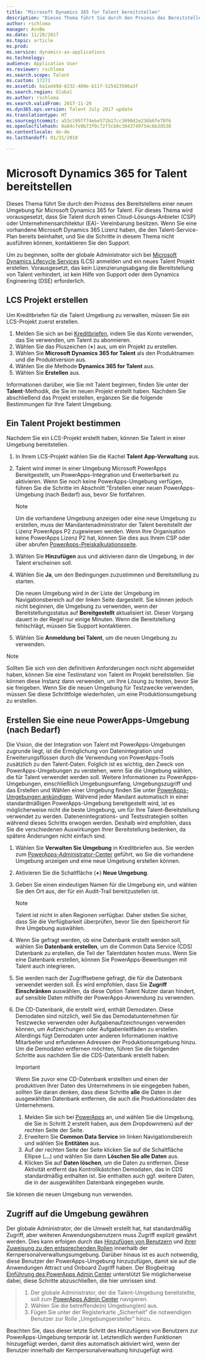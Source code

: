```yaml
---
title: "Microsoft Dynamics 365 for Talent bereitstellen"
description: "Dieses Thema führt Sie durch den Prozess des Bereitstellens einer neuen Umgebung für Microsoft Dynamics 365 for Talent."
author: rschloma
manager: AnnBe
ms.date: 11/20/2017
ms.topic: article
ms.prod: 
ms.service: dynamics-ax-applications
ms.technology: 
audience: Application User
ms.reviewer: rschloma
ms.search.scope: Talent
ms.custom: 17271
ms.assetid: ba1ad49d-8232-400e-b11f-525423506a3f
ms.search.region: Global
ms.author: rschloma
ms.search.validFrom: 2017-11-20
ms.dyn365.ops.version: Talent July 2017 update
ms.translationtype: HT
ms.sourcegitcommit: a53c1997f74ebe572b17cc3090d2e236b6fe78f6
ms.openlocfilehash: 8a84cfe9b73f0c72f3cb0c3843749754c6b3d538
ms.contentlocale: de-de
ms.lasthandoff: 01/31/2018

---
```

# <a name="provision-microsoft-dynamics-365-for-talent"></a>Microsoft Dynamics 365 for Talent bereitstellen
Dieses Thema führt Sie durch den Prozess des Bereitstellens einer neuen Umgebung für Microsoft Dynamics 365 for Talent. Für dieses Thema wird vorausgesetzt, dass Sie Talent durch einen Cloud-Lösungs-Anbieter (CSP) oder Unternehmensarchitektur (EA)- Vereinbarung besitzen. Wenn Sie eine vorhandene Microsoft Dynamics 365 Lizenz haben, die den Talent-Service-Plan bereits beinhaltet, und Sie die Schritte in diesem Thema nicht ausführen können, kontaktieren Sie den Support.

Um zu beginnen, sollte der globale Administrator sich bei [Microsoft Dynamics Lifecycle Services](http://lcs.dynamics.com) (LCS) anmelden und ein neues Talent Projekt erstellen. Vorausgesetzt, das kein Lizenzierungsabgang die Bereitstellung von Talent verhindert, ist kein Hilfe von Support oder dem Dynamics Engineering (DSE) erforderlich.

## <a name="create-an-lcs-project"></a>LCS Projekt erstellen
Um Kreditbriefen für die Talent Umgebung zu verwalten, müssen Sie ein LCS-Projekt zuerst erstellen.

1. Melden Sie sich an bei [Kreditbriefen](https://lcs.dynamics.com/Logon/Index), indem Sie das Konto verwenden, das Sie verwenden, um Talent zu abonnieren.
2. Wählen Sie das Pluszeichen (**+**) aus, um ein Projekt zu erstellen.
3. Wählen Sie **Microsoft Dynamics 365 for Talent** als den Produktnamen und die Produktversion aus.
4. Wählen Sie die Methode **Dynamics 365 for Talent** aus.
5. Wählen Sie **Erstellen** aus.

Informationen darüber, wie Sie mit Talent beginnen, finden Sie unter der **Talent**-Methodik, die Sie im neuen Projekt erstellt haben. Nachdem Sie abschließend das Projekt erstellen, ergänzen Sie die folgende Bestimmungen für Ihre Talent Umgebung.

## <a name="provision-a-talent-project"></a>Ein Talent Projekt bestimmen
Nachdem Sie ein LCS-Projekt erstellt haben, können Sie Talent in einer Umgebung bereitstellen.

1. In Ihrem LCS-Projekt wählen Sie die Kachel **Talent App-Verwaltung** aus.
2. Talent wird immer in einer Umgebung Microsoft PowerApps Bereitgestellt, um PowerApps-Integration und Erweiterbarkeit zu aktivieren. Wenn Sie noch keine PowerApps-Umgebung verfügen, führen Sie die Schritte im Abschnitt "Erstellen einer neuen PowerApps-Umgebung (nach Bedarf) aus, bevor Sie fortfahren.

    > [!NOTE]
    > Um die vorhandene Umgebung anzeigen oder eine neue Umgebung zu erstellen, muss der Mandantenadministrator der Talent bereitstellt der Lizenz PowerApps P2 zugewiesen werden. Wenn Ihre Organisation keine PowerApps Lizenz P2 hat, können Sie dies aus Ihrem CSP oder über abrufen [PowerApps-Preiskalkulationsseite](https://powerapps.microsoft.com/en-us/pricing/).

3. Wählen Sie **Hinzufügen** aus und aktivieren dann die Umgebung, in der Talent erscheinen soll.
4. Wählen Sie **Ja**, um den Bedingungen zuzustimmen und Bereitstellung zu starten.

    Die neuen Umgebung wird in der Liste der Umgebung im Navigationsbereich auf der linken Seite dargestellt. Sie können jedoch nicht beginnen, die Umgebung zu verwenden, wenn der Bereitstellungsstatus auf **Bereitgestellt** aktualisiert ist. Dieser Vorgang dauert in der Regel nur einige Minuten. Wenn die Bereitstellung fehlschlägt, müssen Sie Support kontaktieren.

6. Wählen Sie **Anmeldung bei Talent**, um die neuen Umgebung zu verwenden.

> [!NOTE]
> Sollten Sie sich von den definitiven Anforderungen noch nicht abgemeldet haben, können Sie eine Testinstanz von Talent im Projekt bereitstellen. Sie können diese Instanz dann verwenden, um Ihre Lösung zu testen, bevor Sie sie freigeben. Wenn Sie die neuen Umgebung für Testzwecke verwenden, müssen Sie diese Schrittfolge wiederholen, um eine Produktionsumgebung zu erstellen.

## <a name="create-a-new-powerapps-environment-if-required"></a>Erstellen Sie eine neue PowerApps-Umgebung (nach Bedarf)

Die Vision, die der Integration von Talent mit PowerApps-Umgebungen zugrunde liegt, ist die Ermöglichung von Datenintegration und Erweiterungsflüssen durch die Verwendung von PowerApps-Tools zusätzlich zu den Talent-Daten. Folglich ist es wichtig, den Zweck von PowerApps-Umgebungen zu verstehen, wenn Sie die Umgebung wählen, die für Talent verwendet werden soll. Weitere Informationen zu PowerApps-Umgebungen, einschließlich Umgebungsumfang, Umgebungszugriff und das Erstellen und Wählen einer Umgebung finden Sie unter [PowerApps-Umgebungen ankündigen](https://powerapps.microsoft.com/en-us/blog/powerapps-environments/).  Während jeder Mandant automatisch in einer standardmäßigen PowerApps-Umgebung bereitgestellt wird, ist es möglicherweise nicht die beste Umgebung, um für Ihre Talent-Bereitstellung verwendet zu werden. Datenenintegrations- und Testsstrategien sollten während dieses Schritts erwogen werden. Deshalb wird empfohlen, dass Sie die verschiedenen Auswirkungen Ihrer Bereitstellung bedenken, da spätere Änderungen nicht einfach sind.

1. Wählen Sie **Verwalten Sie Umgebung** in Kreditbriefen aus. Sie werden zum [PowerApps-Administrator-Center](https://preview.admin.powerapps.com/environments) geführt, wo Sie die vorhandene Umgebung anzeigen und eine neue Umgebung erstellen können.
2. Aktivieren Sie die Schaltfläche (**+**) **Neue Umgebung**.
3. Geben Sie einen eindeutigen Namen für die Umgebung ein, und wählen Sie den Ort aus, der für ein Audit-Trail bereitzustellen ist.

    > [!NOTE]
    > Talent ist nicht in allen Regionen verfügbar. Daher stellen Sie sicher, dass Sie die Verfügbarkeit überprüfen, bevor Sie den Speicherort für Ihre Umgebung auswählen.

4. Wenn Sie gefragt werden, ob eine Datenbank erstellt werden soll, wählen Sie **Datenbank erstellen**, um die Common Data Service (CDS) Datenbank zu erstellen, die Teil der Talentdaten hosten muss. Wenn Sie eine Datenbank erstellen, können Sie PowerApps-Bewerbungen mit Talent auch integrieren.
5. Sie werden nach der Zugriffsebene gefragt, die für die Datenbank verwendet werden soll. Es wird empfohlen, dass Sie **Zugriff Einschränken** auswählen, da diese Option Talent Nutzer daran hindert, auf sensible Daten mithilfe der PowerApps-Anwendung zu verwenden.
6. Die CD-Datenbank, die erstellt wird, enthält Demodaten. Diese Demodaten sind nützlich, weil Sie das Demodatunternehmen für Testzwecke verwenden oder Aufgabenaufzeichnungen verwenden können, um Aufzeichungen oder Aufgabenleitfäden zu erstellen. Allerdings fügt Demodaten unter anderen Informationen inaktive Mitarbeiter und erfundenen Adressen der Produktionsumgebung hinzu. Um die Demodaten entfernen möchten, führen Sie die folgenden Schritte aus nachdem Sie die CDS-Datenbank erstellt haben:

    > [!IMPORTANT]
    > Wenn Sie zuvor eine CD-Datenbank erstellten und einen der produktiven Ihrer Daten des Unternehmens in sie eingegeben haben, sollten Sie daran denken, dass diese Schritte **alle** die Daten in der ausgewählten Datenbank entfernen, die auch die Produktionsdaten des Unternehmens.

    1. Melden Sie sich bei [PowerApps](https://preview.web.powerapps.com/home) an, und wählen Sie die Umgebung, die Sie in Schritt 2 erstellt haben, aus dem Dropdownmenü auf der rechten Seite der Seite.
    2. Erweitern Sie **Common Data Service** im linken Navigationsbereich und wählen Sie **Entitäten** aus.
    3. Auf der rechten Seite der Seite klicken Sie auf die Schaltfläche Ellipse (**...**) und wählen Sie dann **Löschen Sie alle Daten** aus.
    4. Klicken Sie auf **Daten löschen**, um die Daten zu entfernen. Diese Aktivität entfernt das Kontrollkästchen Demodaten, das in CDS standardmäßig enthalten ist. Sie enthalten auch ggf. weitere Daten, die in der ausgewählten Datenbank eingegeben wurde.
    
Sie können die neuen Umgebung nun verwenden.

## <a name="granting-access-to-the-environment"></a>Zugriff auf die Umgebung gewähren
Der globale Administrator, der die Umwelt erstellt hat, hat standardmäßig Zugriff, aber weiteren Anwendungsbenutzern muss Zugriff explizit gewährt werden. Dies kann erfolgen durch das [Hinzufügen von Benutzern](../dev-itpro/sysadmin/tasks/create-new-users.md) und [ihrer Zuweisung zu den entsprechenden Rollen](../dev-itpro/sysadmin/tasks/assign-users-security-roles.md) innerhalb der Kernpersonalverwaltungsumgebung. Darüber hinaus ist es auch notwendig, diese Benutzer der PowerApps-Umgebung hinzuzufügen, damit sie auf die Anwendungen Attract und Onboard Zugriff haben.  Der Blogbeitrag [Einführung des PowerApps Admin Center](https://powerapps.microsoft.com/en-us/blog/introducing-admin-center-for-powerapps/) unterstützt Sie möglicherweise dabei, diese Schritte abzuschließen, die hier umrissen sind.

> 1.    Der globale Administrator, der die Talent-Umgebung bereitstellte, soll zum [PowerApps Admin Center](https://preview.admin.powerapps.com/environments) navigieren.   
> 2.    Wählen Sie die betreffende(n) Umgebung(en) aus.
> 3.    Fügen Sie unter der Registerkarte „Sicherheit” die notwendigen Benutzer zur Rolle „Umgebungsersteller” hinzu.

Beachten Sie, dass dieser letzte Schritt des Hinzufügens von Benutzern zur PowerApps-Umgebung temporär ist. Letztendlich werden Funktionen hinzugefügt werden, damit dies automatisch aktiviert wird, wenn der Benutzer innerhalb der Kernpersonalverwaltung hinzugefügt wird.


